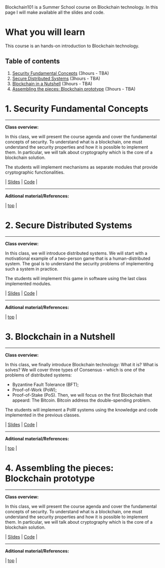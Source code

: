 Blockchain101 is a Summer School course on Blockchain technology.
In this page I will make available all the slides and code.

# What you will learn
This course is an hands-on introduction to Blockchain technology.

## Table of contents <a name="table"></a>
1. [Security Fundamental Concepts](#intro) (3hours - TBA)
2. [Secure Distributed Systems](#distributed_systems) (3hours - TBA)
3. [Blockchain in a Nutshell](#blockchain) (3hours - TBA)
4. [Assembling the pieces: Blockchain prototype](#prototype) (3hours - TBA)



# 1. Security Fundamental Concepts <a name="intro"></a>
---
**Class overview:**

In this class, we will present the course agenda and cover the fundamental concepts of security.
To understand what is a blockchain, one must understand the security properties and how it is possible to implement them.
In particular, we will talk about cryptography which is the core of a blockchain solution.


The students will implement mechanisms as separate modules that provide cryptographic functionalities.


| [Slides](https://github.com/MiguelGarciaTH/Blockchain101/blob/master/slides/1_blockchain101_security_fundamental_concepts.pdf)      | [Code](https://github.com/MiguelGarciaTH/Blockchain101/blob/master/slides/1_blockchain101_security_fundamental_concepts.pdf)       |

---

**Aditional material/References:**

| [top](#table) |


# 2. Secure Distributed Systems <a name="distributed_systems"></a>
---
**Class overview:**

In this class, we will introduce distributed systems.
We will start with a motivational example of a two-person game that is a human-distributed system.
The goal is to understand the security problems of implementing such a system in practice.


The students will implement this game in software using the last class implemented modules.



| [Slides](https://github.com/MiguelGarciaTH/Blockchain101/blob/master/slides/1_blockchain101_security_fundamental_concepts.pdf)      | [Code](https://github.com/MiguelGarciaTH/Blockchain101/blob/master/slides/1_blockchain101_security_fundamental_concepts.pdf)       |

---

**Aditional material/References:**

| [top](#table) |

# 3. Blockchain in a Nutshell <a name="blockchain"></a>
---
**Class overview:**

In this class, we finally introduce Blockchain technology: What it is? What is solves?
We will cover three types of Consensus - which is one of the problems of distributed systems:
- Byzantine Fault Tolerance (BFT);
- Proof-of-Work (PoW);
- Proof-of-Stake (PoS).
Then, we will focus on the first Blockchain that appeard: The Bitcoin.
Bitcoin address the double-spending problem.


The students will implement a PoW systems using the knowledge and code implemented in the previous classes.




| [Slides](https://github.com/MiguelGarciaTH/Blockchain101/blob/master/slides/1_blockchain101_security_fundamental_concepts.pdf)      | [Code](https://github.com/MiguelGarciaTH/Blockchain101/blob/master/slides/1_blockchain101_security_fundamental_concepts.pdf)       |

---

**Aditional material/References:**

| [top](#table) |

# 4. Assembling the pieces: Blockchain prototype <a name="prototype"></a>
---
**Class overview:**

In this class, we will present the course agenda and cover the fundamental concepts of security.
To understand what is a blockchain, one must understand the security properties and how it is possible to implement them.
In particular, we will talk about cryptography which is the core of a blockchain solution.



| [Slides](https://github.com/MiguelGarciaTH/Blockchain101/blob/master/slides/1_blockchain101_security_fundamental_concepts.pdf)      | [Code](https://github.com/MiguelGarciaTH/Blockchain101/blob/master/slides/1_blockchain101_security_fundamental_concepts.pdf)       |

---

**Aditional material/References:**

| [top](#table) |
